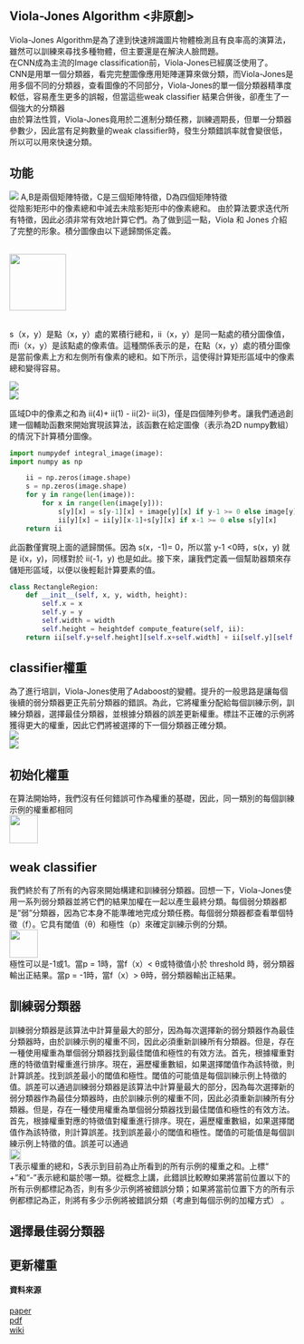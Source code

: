 ## Viola-Jones Algorithm <非原創>
Viola-Jones Algorithm是為了達到快速辨識圖片物體檢測且有良率高的演算法，雖然可以訓練來尋找多種物體，但主要還是在解決人臉問題。<br>
在CNN成為主流的Image classification前，Viola-Jones已經廣泛使用了。<br>
CNN是用單一個分類器，看完完整圖像應用矩陣運算來做分類，而Viola-Jones是用多個不同的分類器，查看圖像的不同部分，Viola-Jones的單一個分類器精準度較低，容易產生更多的誤報，但當這些weak classifier 結果合併後，卻產生了一個強大的分類器<br>
由於算法性質，Viola-Jones竟用於二進制分類任務，訓練週期長，但單一分類器參數少，因此當有足夠數量的weak classifier時，發生分類錯誤率就會變很低，所以可以用來快速分類。<br>
## 功能
<img src = './1.png'>
A,B是兩個矩陣特徵，C是三個矩陣特徵，D為四個矩陣特徵<br>
從陰影矩形中的像素總和中減去未陰影矩形中的像素總和。
由於算法要求迭代所有特徵，因此必須非常有效地計算它們。為了做到這一點，Viola 和 Jones 介紹了完整的形象。積分圖像由以下遞歸關係定義。<br><br>

<img src = './cal1.jpg' height= 100 weight=300><br><br>

s（x，y）是點（x，y）處的累積行總和，ii（x，y）是同一點處的積分圖像值，而i（x，y）是該點處的像素值。這種關係表示的是，在點（x，y）處的積分圖像是當前像素上方和左側所有像素的總和。如下所示，這使得計算矩形區域中的像素總和變得容易。

<img src = './2.png'><br>
<img src = './cal2.png'>

區域D中的像素之和為 ii(4)+ ii(1) - ii(2)- ii(3)，僅是四個陣列參考。讓我們通過創建一個輔助函數來開始實現該算法，該函數在給定圖像（表示為2D numpy數組）的情況下計算積分圖像。<br>

```python
import numpydef integral_image(image):
import numpy as np

    ii = np.zeros(image.shape)
    s = np.zeros(image.shape)
    for y in range(len(image)):
        for x in range(len(image[y])):
            s[y][x] = s[y-1][x] + image[y][x] if y-1 >= 0 else image[y][x]
            ii[y][x] = ii[y][x-1]+s[y][x] if x-1 >= 0 else s[y][x]
    return ii
```
此函數僅實現上面的遞歸關係。因為 s(x，-1)= 0，所以當 y-1 <0時，s(x，y) 就是 i(x，y)，同樣對於 ii(-1，y) 也是如此。接下來，讓我們定義一個幫助器類來存儲矩形區域，以便以後輕鬆計算要素的值。<br>
```python
class RectangleRegion:
    def __init__(self, x, y, width, height):
        self.x = x
        self.y = y
        self.width = width
        self.height = heightdef compute_feature(self, ii):
    return ii[self.y+self.height][self.x+self.width] + ii[self.y][self.x] - (ii[self.y+self.height][self.x]+ii[self.y][self.x+self.width])
```
## classifier權重
為了進行培訓，Viola-Jones使用了Adaboost的變體。提升的一般思路是讓每個後續的弱分類器更正先前分類器的錯誤。為此，它將權重分配給每個訓練示例，訓練分類器，選擇最佳分類器，並根據分類器的誤差更新權重。標註不正確的示例將獲得更大的權重，因此它們將被選擇的下一個分類器正確分類。<br>
<img src ='./cal4.png'><br>
<img src ='./cal3.jpg'><br>

## 初始化權重
在算法開始時，我們沒有任何錯誤可作為權重的基礎，因此，同一類別的每個訓練示例的權重都相同<br>
<img src ='./cal5.png' height= 50 ><br>

## weak classifier
我們終於有了所有的內容來開始構建和訓練弱分類器。回想一下，Viola-Jones使用一系列弱分類器並將它們的結果加權在一起以產生最終分類。每個弱分類器都是“弱”分類器，因為它本身不能準確地完成分類任務。每個弱分類器都查看單個特徵（f）。它具有閾值（θ）和極性（p）來確定訓練示例的分類。<br>
<img src ='./cal6.png' height= 50 ><br>
極性可以是-1或1。當p = 1時，當f（x）< θ或特徵值小於 threshold 時，弱分類器輸出正結果。當p = -1時，當f（x）> θ時，弱分類器輸出正結果。<br>

## 訓練弱分類器
訓練弱分類器是該算法中計算量最大的部分，因為每次選擇新的弱分類器作為最佳分類器時，由於訓練示例的權重不同，因此必須重新訓練所有分類器。但是，存在一種使用權重為單個弱分類器找到最佳閾值和極性的有效方法。首先，根據權重對應的特徵值對權重進行排序。現在，遍歷權重數組，如果選擇閾值作為該特徵，則計算誤差。找到誤差最小的閾值和極性。閾值的可能值是每個訓練示例上特徵的值。誤差可以通過訓練弱分類器是該算法中計算量最大的部分，因為每次選擇新的弱分類器作為最佳分類器時，由於訓練示例的權重不同，因此必須重新訓練所有分類器。但是，存在一種使用權重為單個弱分類器找到最佳閾值和極性的有效方法。首先，根據權重對應的特徵值對權重進行排序。現在，遍歷權重數組，如果選擇閾值作為該特徵，則計算誤差。找到誤差最小的閾值和極性。閾值的可能值是每個訓練示例上特徵的值。誤差可以通過<br>
<img src ='cal7.png' height= 20><br>
T表示權重的總和，S表示到目前為止所看到的所有示例的權重之和。上標“ +”和“-”表示總和屬於哪一類。從概念上講，此錯誤比較瞭如果將當前位置以下的所有示例都標記為否，則有多少示例將被錯誤分類；如果將當前位置下方的所有示例都標記為正，則將有多少示例將被錯誤分類（考慮到每個示例的加權方式） 。

## 選擇最佳弱分類器

## 更新權重

#### 資料來源
[paper](https://www.cs.cmu.edu/~efros/courses/LBMV07/Papers/viola-cvpr-01.pdf)<br>
[pdf](https://www.cs.ubc.ca/~lowe/425/slides/13-ViolaJones.pdf)<br>
[wiki](https://en.wikipedia.org/wiki/Viola%E2%80%93Jones_object_detection_framework)<br>
